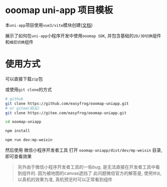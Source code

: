 # ooomap uni-app 项目模板

本`uni-app`项目使用`vue3/vite`模块创建([文档](https://uniapp.dcloud.net.cn/quickstart-cli.html))

展示了如何在`uni-app`小程序开发中使用`ooomap SDK`, 并包含基础的`2D/3D切换`组件和`楼层切换`组件

# 使用方式

可以直接下载`zip`包

或使用`git clone`的方式

```bash
# github
git clone https://github.com/easyfrog/ooomap-uniapp.git
# or gitee(码云)
git clone https://gitee.com/easyfrog/ooomap-uniapp.git

cd ooomap-uniapp

npm install

npm run dev:mp-weixin

```

然后使用 微信小程序开发者工具 打开 `ooomap-uniapp/dist/dev/mp-weixin` 目录, 即可查看效果

> 另外由于微信小程序开发者工具的一些*bug*, 是无法直接在开发者工具中看到组件的. 因为被地图的canvas遮挡了
> 此问题微信官方的解答是, 使用`预览`, 以真机的效果为准, 真机预览时可以正常看到组件